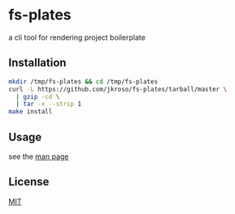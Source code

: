 
# fs-plates

  a cli tool for rendering project boilerplate

## Installation

```sh
mkdir /tmp/fs-plates && cd /tmp/fs-plates
curl -L https://github.com/jkroso/fs-plates/tarball/master \
  | gzip -cd \
  | tar -x --strip 1
make install
```

## Usage

see the [man page](fsplates.1.md)

## License

[MIT](License)
